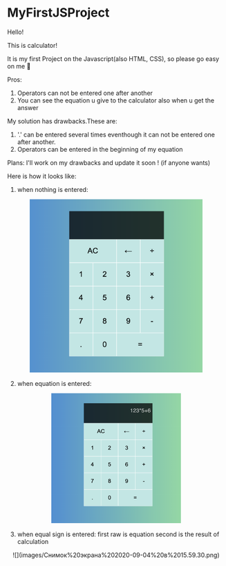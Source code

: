 # MyFirstJSProject

Hello!

This is calculator!

It is my first Project on the Javascript(also HTML, CSS), so please go easy on me 🙈

Pros:
1. Operators can not be entered one after another 
2. You can see the equation u give to the calculator also when u get the answer

My solution has drawbacks.These are:
1. '.' can be entered several times eventhough it can not be entered one after another.
2. Operators can be entered in the beginning of my equation

Plans: I'll work on my drawbacks and update it soon ! (if anyone wants)

Here is how it looks like: 
1. when nothing is entered:
<p align="center">
   <img src="images/Снимок%20экрана%202020-09-04%20в%2016.00.42.png" width="400" height="400">
</p>

2. when equation is entered:
<p align="center">
   <img src="images/Снимок%20экрана%202020-09-04%20в%2016.00.28.png" width="300" height="300">
</p>

3. when equal sign is entered:
first raw is equation
second is the result of calculation
<p align="center">
![](images/Снимок%20экрана%202020-09-04%20в%2015.59.30.png)
</p>

